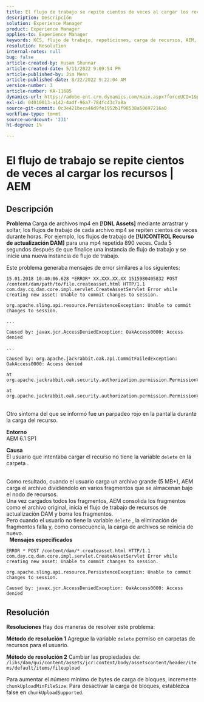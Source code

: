 ```yaml
---
title: El flujo de trabajo se repite cientos de veces al cargar los recursos | AEM
description: Descripción
solution: Experience Manager
product: Experience Manager
applies-to: Experience Manager
keywords: KCS, flujo de trabajo, repeticiones, carga de recursos, AEM, Adobe Experience Manager, 6.1
resolution: Resolution
internal-notes: null
bug: false
article-created-by: Husam Shunnar
article-created-date: 5/11/2022 9:09:54 PM
article-published-by: Jim Menn
article-published-date: 8/22/2022 9:22:04 AM
version-number: 3
article-number: KA-11685
dynamics-url: https://adobe-ent.crm.dynamics.com/main.aspx?forceUCI=1&pagetype=entityrecord&etn=knowledgearticle&id=b13e57af-6ed1-ec11-a7b5-00224809c399
exl-id: 04010013-a142-4adf-96a7-784fc43c7a8a
source-git-commit: 0c3e421beca46d9fe1952b1f98538a50697216a0
workflow-type: tm+mt
source-wordcount: '231'
ht-degree: 1%

---
```


# El flujo de trabajo se repite cientos de veces al cargar los recursos | AEM

## Descripción


<b>Problema </b>
Carga de archivos mp4 en <b>[!DNL Assets]</b> mediante arrastrar y soltar, los flujos de trabajo de cada archivo mp4 se repiten cientos de veces durante horas.
Por ejemplo, los flujos de trabajo de <b>[!UICONTROL Recurso de actualización DAM]</b> para una mp4 repetida 890 veces. Cada 5 segundos después de que finalice una instancia de flujo de trabajo y se inicie una nueva instancia de flujo de trabajo.

Este problema generaba mensajes de error similares a los siguientes:


```
15.01.2018 10:40:06.628 *ERROR* XX.XXX.XX.XX 1515980405832 POST /content/dam/path/to/file.createasset.html HTTP/1.1 com.day.cq.dam.core.impl.servlet.CreateAssetServlet Error while creating new asset: Unable to commit changes to session.

org.apache.sling.api.resource.PersistenceException: Unable to commit changes to session.

...

Caused by: javax.jcr.AccessDeniedException: OakAccess0000: Access denied

...

Caused by: org.apache.jackrabbit.oak.api.CommitFailedException: OakAccess0000: Access denied

at org.apache.jackrabbit.oak.security.authorization.permission.PermissionValidator.checkPermissions(PermissionValidator.java:212)

at org.apache.jackrabbit.oak.security.authorization.permission.PermissionValidator.childNodeDeleted(PermissionValidator.java:168)
```


<br>Otro síntoma del que se informó fue un parpadeo rojo en la pantalla durante la carga del recurso.

<b>Entorno</b>
<br>AEM 6.1 SP1

<b>Causa </b>
<br>El usuario que intentaba cargar el recurso no tiene la variable `delete` en la carpeta .

<br>Como resultado, cuando el usuario carga un archivo grande (5 MB+), AEM carga el archivo dividiéndolo en varios fragmentos que se almacenan bajo el nodo de recursos.
<br>Una vez cargados todos los fragmentos, AEM consolida los fragmentos como el archivo original, inicia el flujo de trabajo de recursos de actualización DAM y borra los fragmentos.
<br>Pero cuando el usuario no tiene la variable `delete` , la eliminación de fragmentos falla y, como consecuencia, la carga de archivos se reinicia de nuevo.
<br> 
<b>Mensajes especificados</b>



```
ERROR * POST /content/dam/*.createasset.html HTTP/1.1 com.day.cq.dam.core.impl.servlet.CreateAssetServlet Error while creating new asset: Unable to commit changes to session.

org.apache.sling.api.resource.PersistenceException: Unable to commit changes to session.

Caused by: javax.jcr.AccessDeniedException: OakAccess0000: Access denied
```



## Resolución


<b>Resoluciones</b>
Hay dos maneras de resolver este problema:<b> </b>

<b>Método de resolución 1</b>
Agregue la variable `delete` permiso en carpetas de recursos para el usuario.

<b>Método de resolución 2</b>
Cambiar las propiedades de:
`/libs/dam/gui/content/assets/jcr:content/body/assetscontent/header/items/default/items/fileupload`

Para aumentar el número mínimo de bytes de carga de bloques, incremente `chunkUploadMinFileSize`.
Para desactivar la carga de bloques, establezca false en `chunkUploadSupported`.
